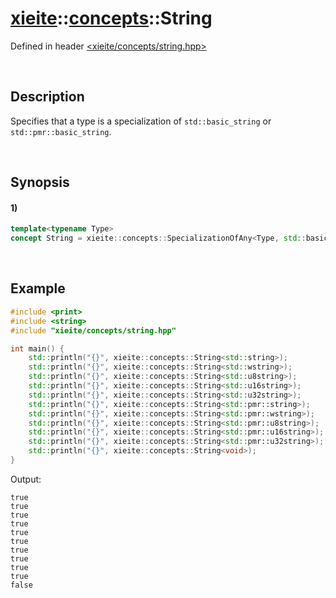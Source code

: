 # [xieite](../../xieite.md)\:\:[concepts](../../concepts.md)\:\:String
Defined in header [<xieite/concepts/string.hpp>](../../../include/xieite/concepts/string.hpp)

&nbsp;

## Description
Specifies that a type is a specialization of `std::basic_string` or `std::pmr::basic_string`.

&nbsp;

## Synopsis
#### 1)
```cpp
template<typename Type>
concept String = xieite::concepts::SpecializationOfAny<Type, std::basic_string, std::pmr::basic_string>;
```

&nbsp;

## Example
```cpp
#include <print>
#include <string>
#include "xieite/concepts/string.hpp"

int main() {
    std::println("{}", xieite::concepts::String<std::string>);
    std::println("{}", xieite::concepts::String<std::wstring>);
    std::println("{}", xieite::concepts::String<std::u8string>);
    std::println("{}", xieite::concepts::String<std::u16string>);
    std::println("{}", xieite::concepts::String<std::u32string>);
    std::println("{}", xieite::concepts::String<std::pmr::string>);
    std::println("{}", xieite::concepts::String<std::pmr::wstring>);
    std::println("{}", xieite::concepts::String<std::pmr::u8string>);
    std::println("{}", xieite::concepts::String<std::pmr::u16string>);
    std::println("{}", xieite::concepts::String<std::pmr::u32string>);
    std::println("{}", xieite::concepts::String<void>);
}
```
Output:
```
true
true
true
true
true
true
true
true
true
true
false
```
